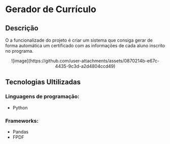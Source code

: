 # Gerador de Currículo 
## Descrição
O a funcionalizade do projeto é criar um sistema que consiga gerar de forma automática um certificado com as informações de cada aluno inscrito no programa.
<div align="center">
![image](https://github.com/user-attachments/assets/0870214b-e67c-4435-9c3d-a2d4804ccd49)
</div>

## Tecnologias Ultilizadas
### Linguagens de programação:
- Python
### Frameworks:
- Pandas
- FPDF
